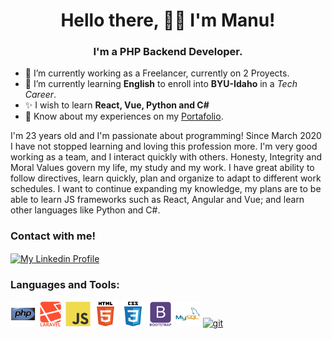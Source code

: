 <h1 align="center">Hello there, 👋🏻 I'm Manu!</h1>
<h3 align="center">I'm a PHP Backend Developer.</h3>

- 🔭 I’m currently working as a Freelancer, currently on 2 Proyects.
- 🌱 I’m currently learning **English** to enroll into **BYU-Idaho** in a *Tech Career*.
- ✨ I wish to learn **React, Vue, Python and C#**
- 📄 Know about my experiences on my [Portafolio](https://manugonzalito.github.io/portafolio/en/index.html).

I'm 23 years old and I'm passionate about programming! Since March 2020 I have not stopped learning and loving this profession more. I'm very good working as a team, and I interact quickly with others. Honesty, Integrity and Moral Values govern my life, my study and my work.
I have great ability to follow directives, learn quickly, plan and organize to adapt to different work schedules.
I want to continue expanding my knowledge, my plans are to be able to learn JS frameworks such as React, Angular and Vue; and learn other languages like Python and C#.

### Contact with me!
<p align="left">
<a href="https://linkedin.com/in/manu-ale-gonzalez98/" target="blank"><img align="center" src="https://raw.githubusercontent.com/rahuldkjain/github-profile-readme-generator/master/src/images/icons/Social/linked-in-alt.svg" alt="My Linkedin Profile" height="30" width="40" /></a>
</p>

<h3 align="left">Languages and Tools:</h3>
<p align="left"> 
  <a href="#" target="_blank" rel="noreferrer"> <img src="https://raw.githubusercontent.com/devicons/devicon/master/icons/php/php-original.svg" alt="php" width="40" height="40"/></a>
  <a href="#" target="_blank" rel="noreferrer"> <img src="https://raw.githubusercontent.com/devicons/devicon/master/icons/laravel/laravel-plain-wordmark.svg" alt="laravel" width="40" height="40"/></a> 
  <a href="#" target="_blank" rel="noreferrer"> <img src="https://raw.githubusercontent.com/devicons/devicon/master/icons/javascript/javascript-original.svg" alt="javascript" width="40" height="40"/></a> 
  <a href="#" target="_blank" rel="noreferrer"> <img src="https://raw.githubusercontent.com/devicons/devicon/master/icons/html5/html5-original-wordmark.svg" alt="html5" width="40" height="40"/></a> 
  <a href="#" target="_blank" rel="noreferrer"> <img src="https://raw.githubusercontent.com/devicons/devicon/master/icons/css3/css3-original-wordmark.svg" alt="css3" width="40" height="40"/></a> 
  <a href="#" target="_blank" rel="noreferrer"> <img src="https://raw.githubusercontent.com/devicons/devicon/master/icons/bootstrap/bootstrap-plain-wordmark.svg" alt="bootstrap" width="40" height="40"/></a> 
  <a href="#" target="_blank" rel="noreferrer"> <img src="https://raw.githubusercontent.com/devicons/devicon/master/icons/mysql/mysql-original-wordmark.svg" alt="mysql" width="40" height="40"/></a> 
  <a href="#" target="_blank" rel="noreferrer"> <img src="https://www.vectorlogo.zone/logos/git-scm/git-scm-icon.svg" alt="git" width="40" height="40"/></a> 
</p>

